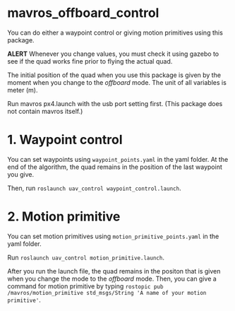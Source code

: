 # mavros_offboard_control
You can do either a waypoint control or giving motion primitives using this package.

**ALERT** Whenever you change values, you must check it using gazebo to see if the quad works fine prior to flying the actual quad.

The initial position of the quad when you use this package is given by the moment when you change to the *offboard* mode. The unit of all variables is meter (m).

Run mavros px4.launch with the usb port setting first. (This package does not contain mavros itself.)

# 1. Waypoint control

You can set waypoints using `waypoint_points.yaml`  in the yaml folder. At the end of the algorithm, the quad remains in the position of the last waypoint you give.

Then, run `roslaunch uav_control waypoint_control.launch`.

# 2. Motion primitive

You can set motion primitives using `motion_primitive_points.yaml` in the yaml folder.

Run `roslaunch uav_control motion_primitive.launch`.

After you run the launch file, the quad remains in the positon that is given when you change the mode to the *offboard* mode. Then, you can give a command for motion primitive by typing `rostopic pub /mavros/motion_primitive std_msgs/String 'A name of your motion primitive'`.
